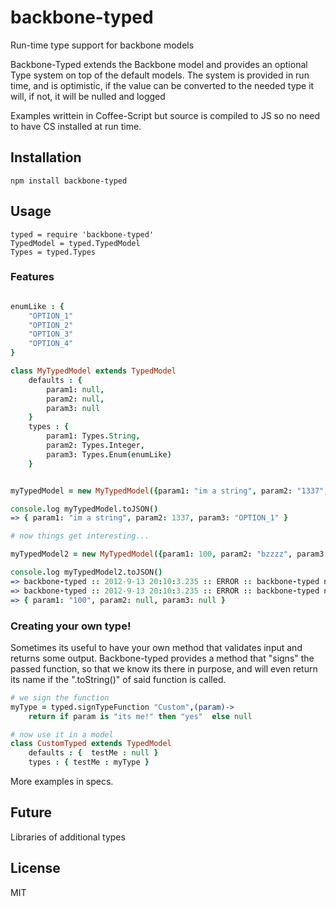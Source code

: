 backbone-typed
==============

Run-time type support for backbone models

Backbone-Typed extends the Backbone model and provides an optional Type system on top of the default models.
The system is provided in run time, and is optimistic, if the value can be converted to the needed type it will, if not, it will be nulled and logged

Examples writtein in Coffee-Script but source is compiled to JS so no need to have CS installed at run time.

## Installation

	npm install backbone-typed

## Usage

	typed = require 'backbone-typed'
	TypedModel = typed.TypedModel
	Types = typed.Types

### Features

```coffeescript

enumLike : {
	"OPTION_1"
	"OPTION_2"
	"OPTION_3"
	"OPTION_4"
}

class MyTypedModel extends TypedModel
	defaults : { 
		param1: null, 
		param2: null, 
		param3: null 
	}
	types : {
		param1: Types.String, 
		param2: Types.Integer, 
		param3: Types.Enum(enumLike)
	}


myTypedModel = new MyTypedModel({param1: "im a string", param2: "1337", param3: enumLike.OPTION_1})

console.log myTypedModel.toJSON()
=> { param1: "im a string", param2: 1337, param3: "OPTION_1" }

# now things get interesting...

myTypedModel2 = new MyTypedModel({param1: 100, param2: "bzzzz", param3: "NOT A REAL OPTION"})

console.log myTypedModel2.toJSON()
=> backbone-typed :: 2012-9-13 20:10:3.235 :: ERROR :: backbone-typed nulled value of:"param2" value:"bzzzz" type:"Integer"
=> backbone-typed :: 2012-9-13 20:10:3.235 :: ERROR :: backbone-typed nulled value of:"param3" value:"NOT A REAL OPTION" type:"Enum"
=> { param1: "100", param2: null, param3: null }

```

### Creating your own type!

Sometimes its useful to have your own method that validates input and returns some output.
Backbone-typed provides a method that "signs" the passed function, so that we know its there in purpose, and will even return its name if the ".toString()" of said function is called.

```coffeescript
# we sign the function
myType = typed.signTypeFunction "Custom",(param)->
	return if param is "its me!" then "yes"  else null

# now use it in a model
class CustomTyped extends TypedModel
	defaults : {  testMe : null }
	types : { testMe : myType }

```


More examples in specs.

## Future

Libraries of additional types


## License

MIT